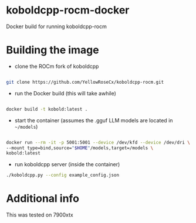 # koboldcpp-rocm-docker
Docker build for running koboldcpp-rocm

# Building the image

- clone the ROCm fork of koboldcpp

```bash

git clone https://github.com/YellowRoseCx/koboldcpp-rocm.git
```

- run the Docker build (this will take awhile)

```bash

docker build -t kobold:latest .

```

- start the container (assumes the .gguf LLM models are located in `~/models`)

```bash

docker run --rm -it -p 5001:5001 --device /dev/kfd --device /dev/dri \
--mount type=bind,source="$HOME"/models,target=/models \
kobold:latest
```

- run koboldcpp server (inside the container)

```bash
./koboldcpp.py --config example_config.json
```

# Additional info

This was tested on 7900xtx